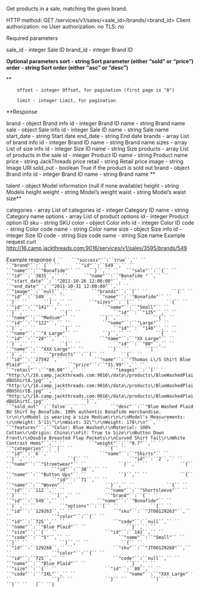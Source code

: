 Get products in a sale, matching the given brand.

HTTP method: GET /services/v1/sales/<sale_id>/brands/<brand_id>
Client authorization: no
User authorization: no
TLS: no

Required parameters

sale_id  - integer Sale ID
brand_id - integer Brand ID


**Optional parameters
 sort  - string Sort parameter (either “sold” or “price”)
 order  - string Sort order (either “asc” or “desc”)**

**

        offset - integer Offset, for pagination (first page is "0")

        limit - integer Limit, for pagination

**Response

brand   - object Brand info
id   - integer Brand ID
name   - string Brand name
sale   - object Sale info
id   - integer Sale ID
name   - string Sale name
start_date  - string Start date
end_date  - string End date
brands   - array List of brand info
 id   - integer Brand ID
 name   - string Brand name
sizes   - array List of size info
 id   - integer Size ID
 name   - string Size
products  - array List of products in the sale
id   - integer Product ID
name   - string Product name
price   - string JackThreads price
retail   - string Retail price
image   - string Image URI
sold_out  - boolean True if the product is sold out
brand   - object Brand info
id   - integer Brand ID
name   - string Brand name
**

talent   - object Model information (null if none available)
 height   - string Models height
 weight   - string Model’s weight
 waist   - string Model’s waist size**

categories - array List of categories
     id - integer Category ID
     name - string Category name
options   - array List of product options
 id   - integer Product option ID
 sku   - string SKU
 color   - object Color info
  id   - integer Color ID
  code   - string Color code
  name   - string Color name
 size   - object Size info
  id   - integer Size ID
  code   - string Size code
  name   - string Size name
Example request
        curl http://16.camp.jackthreads.com:9016/services/v1/sales/3595/brands/549

Example response
        {`
``   ``"success"``:``true``,``
``    ``"brand"``:``{``
``      ``"id"``:``549``,``
``      ``"name"``:``"Bonafide"``
``   ``}``,``
``   ``"sale"``:``{``
``      ``"id"``:``3835``,``
``      ``"name"``:``"Bonafide "``,``
``      ``"start_date"``:``"2011-10-26 12:00:00"``,``
``      ``"end_date"``:``"2011-10-31 12:00:00"``,``
``      ``"image"``:``null``,``
``      ``"brands"``:``[``
``         ``{``
``            ``"id"``:``549``,``
``            ``"name"``:``"Bonafide"``
``         ``}``
``      ``]``,``
``      ``"sizes"``:``[``
``         ``{``
``            ``"id"``:``"141"``,``
``            ``"name"``:``"Small"``
``         ``}``,``
``         ``{``
``            ``"id"``:``"125"``,``
``            ``"name"``:``"Medium"``
``         ``}``,``
``         ``{``
``            ``"id"``:``"122"``,``
``            ``"name"``:``"Large"``
``         ``}``,``
``         ``{``
``            ``"id"``:``"148"``,``
``            ``"name"``:``"X Large"``
``         ``}``,``
``         ``{``
``            ``"id"``:``"28"``,``
``            ``"name"``:``"XX Large"``
``         ``}``,``
``         ``{``
``            ``"id"``:``"80"``,``
``            ``"name"``:``"XXX Large"``
``         ``}``
``      ``]``
``   ``}``,``
``   ``"products"``:``[``
``      ``{``
``         ``"id"``:``27592``,``
``         ``"name"``:``"Thomas L\/S Shirt Blue Plaid"``,``
``         ``"price"``:``"31.99"``,``
``         ``"retail"``:``"80.00"``,``
``         ``"images"``:``[``
``            "http:\/\/16.camp.jackthreads.com:9016\/data\/products\/BlueWashedPlaidBUShirtA.jpg"``,``
``            "http:\/\/16.camp.jackthreads.com:9016\/data\/products\/BlueWashedPlaidBUShirtB.jpg"``,``
``            "http:\/\/16.camp.jackthreads.com:9016\/data\/products\/BlueWashedPlaidBUShirtC.jpg"``
``         ``]``,``
``         ``"sold_out"``:``false``,``
``         ``"desc"``:``"Blue Washed Plaid BU Shirt by Bonafide. 100% authentic Bonafide merchandise. \r\n\r\nModel is wearing a size Medium\r\n\r\nModel's Measurements: \r\nHeight: 5'11\"\r\nWaist: 32\"\r\nWeight: 170\r\n"``,``
``         ``"features"``:``"Color: Blue Washed\r\nMaterial: 100% Cotton\r\nOrigin: China\r\nFit: True to Size\r\nButton Down Front\r\nDouble Breasted Flap Pockets\r\nCurved Shirt Tail\r\nWhite Contrast Hems"``,``
``         ``"weight"``:``"0.7"``,``
``         ``"categories"``:``[``
``            ``{``
``               ``"id"``:``6``,``
``               ``"name"``:``"Shirts"``
``            ``}``,``
``            ``{``
``               ``"id"``:``2``,``
``               ``"name"``:``"Streetwear"``
``            ``}``,``
``            ``{``
``               ``"id"``:``30``,``
``               ``"name"``:``"Button Ups"``
``            ``}``,``
``            ``{``
``               ``"id"``:``71``,``
``               ``"name"``:``"Woven"``
``            ``}``,``
``            ``{``
``               ``"id"``:``112``,``
``               ``"name"``:``"Shortsleeve"``
``            ``}``
``         ``]``,``
``         ``"brand"``:``{``
``            ``"id"``:``549``,``
``            ``"name"``:``"Bonafide"``
``         ``}``,``
``         ``"options"``:``[``
``            ``{``
``               ``"id"``:``129263``,``
``               ``"sku"``:``"JT00129263"``,``
``               ``"color"``:``{``
``                  ``"id"``:``725``,``
``                  ``"code"``:``null``,``
``                  ``"name"``:``"Blue Plaid"``
``               ``}``,``
``               ``"size"``:``{``
``                  ``"id"``:``141``,``
``                  ``"code"``:``"S"``,``
``                  ``"name"``:``"Small"``
``               ``}``
``            ``}``,``
``            ``{``
``               ``"id"``:``129268``,``
``               ``"sku"``:``"JT00129268"``,``
``               ``"color"``:``{``
``                  ``"id"``:``725``,``
``                  ``"code"``:``null``,``
``                  ``"name"``:``"Blue Plaid"``
``               ``}``,``
``               ``"size"``:``{``
``                  ``"id"``:``80``,``
``                  ``"code"``:``"3XL"``,``
``                  ``"name"``:``"XXX Large"``
``               ``}``
``            ``}``
``         ``]``
``      ``}``
``   ]``
``}`